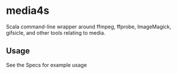 # media4s
Scala command-line wrapper around ffmpeg, ffprobe, ImageMagick, gifsicle, and other tools relating to media.

## Usage

See the Specs for example usage